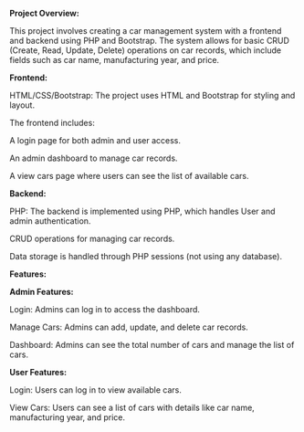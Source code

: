 **Project Overview:**

This project involves creating a car management system with a frontend and backend using PHP and Bootstrap. The system allows for basic CRUD (Create, Read, Update, Delete) operations on car records, which include fields such as car name, manufacturing year, and price.

**Frontend:**

HTML/CSS/Bootstrap: The project uses HTML and Bootstrap for styling and layout.

The frontend includes:

A login page for both admin and user access.

An admin dashboard to manage car records.

A view cars page where users can see the list of available cars.

**Backend:**

PHP: The backend is implemented using PHP, which handles User and admin authentication.

CRUD operations for managing car records.

Data storage is handled through PHP sessions (not using any database).

**Features:**

**Admin Features:**

Login: Admins can log in to access the dashboard.

Manage Cars: Admins can add, update, and delete car records.

Dashboard: Admins can see the total number of cars and manage the list of cars.

**User Features:**

Login: Users can log in to view available cars.

View Cars: Users can see a list of cars with details like car name, manufacturing year, and price.
